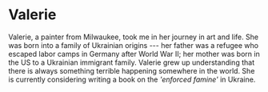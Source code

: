 
# Valerie

Valerie, a painter from Milwaukee, took me in her journey in art and life. She was born into a family of Ukrainian origins --- her father was a refugee who escaped labor camps in Germany after World War II; her mother was born in the US to a Ukrainian immigrant family. Valerie grew up understanding that there is always something terrible happening somewhere in the world. She is currently considering writing a book on the *'enforced famine'* in Ukraine.         
